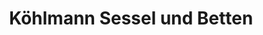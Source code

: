---
title: "Köhlmann Sessel und Betten"
url: /buchholz-in-der-nordheide/koehlmann-sessel-und-betten/
shop: Möbel
---